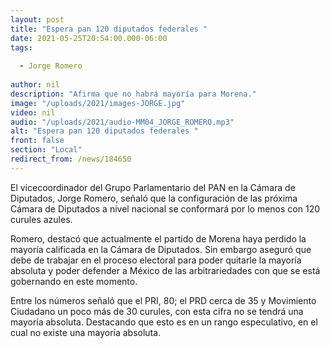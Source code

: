```yaml
---
layout: post
title: "Espera pan 120 diputados federales "
date: 2021-05-25T20:54:00.000-06:00
tags:
  
  - Jorge Romero
  
author: nil
description: "Afirma que no habrá mayoría para Morena."
image: "/uploads/2021/images-JORGE.jpg"
video: nil
audio: "/uploads/2021/audio-MM04_JORGE_ROMERO.mp3"
alt: "Espera pan 120 diputados federales "
front: false
section: "Local"
redirect_from: /news/184650
---
```


El vicecoordinador del Grupo Parlamentario del PAN en la Cámara de Diputados, Jorge Romero, señaló que la configuración de las próxima Cámara de Diputados a nivel nacional se conformará por lo menos con 120 curules azules.

Romero, destacó que actualmente el partido de Morena haya perdido la mayoría calificada en la Cámara de Diputados. Sin embargo aseguró que debe de trabajar en el proceso electoral para poder quitarle la mayoría absoluta y poder defender a México de las arbitrariedades con que se está gobernando en este momento.

Entre los números señaló que el PRI, 80; el PRD cerca de 35 y Movimiento Ciudadano un poco más de 30 curules, con esta cifra no se tendrá una mayoría absoluta. Destacando que esto es en un rango especulativo, en el cual no existe una mayoría absoluta.
